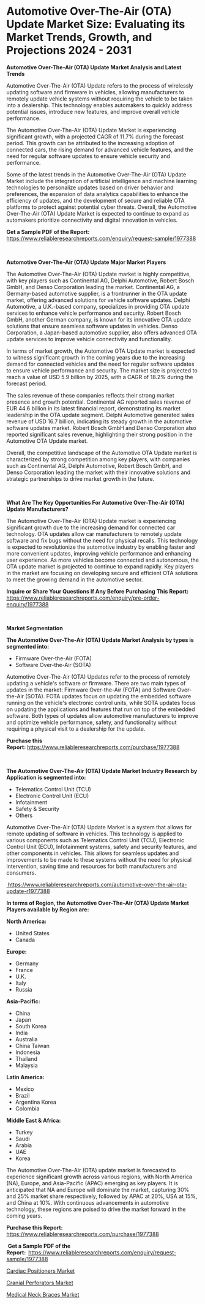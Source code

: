 <p><h1>Automotive Over-The-Air (OTA) Update Market Size: Evaluating its Market Trends, Growth, and Projections 2024 - 2031</h1></p><p><strong>Automotive Over-The-Air (OTA) Update Market Analysis and Latest Trends</strong></p>
<p><p>Automotive Over-The-Air (OTA) Update refers to the process of wirelessly updating software and firmware in vehicles, allowing manufacturers to remotely update vehicle systems without requiring the vehicle to be taken into a dealership. This technology enables automakers to quickly address potential issues, introduce new features, and improve overall vehicle performance. </p><p>The Automotive Over-The-Air (OTA) Update Market is experiencing significant growth, with a projected CAGR of 11.7% during the forecast period. This growth can be attributed to the increasing adoption of connected cars, the rising demand for advanced vehicle features, and the need for regular software updates to ensure vehicle security and performance. </p><p>Some of the latest trends in the Automotive Over-The-Air (OTA) Update Market include the integration of artificial intelligence and machine learning technologies to personalize updates based on driver behavior and preferences, the expansion of data analytics capabilities to enhance the efficiency of updates, and the development of secure and reliable OTA platforms to protect against potential cyber threats. Overall, the Automotive Over-The-Air (OTA) Update Market is expected to continue to expand as automakers prioritize connectivity and digital innovation in vehicles.</p></p>
<p><strong>Get a Sample PDF of the Report:&nbsp;</strong> <a href="https://www.reliableresearchreports.com/enquiry/request-sample/1977388">https://www.reliableresearchreports.com/enquiry/request-sample/1977388</a></p>
<p>&nbsp;</p>
<p><strong>Automotive Over-The-Air (OTA) Update Major Market Players</strong></p>
<p><p>The Automotive Over-The-Air (OTA) Update market is highly competitive, with key players such as Continental AG, Delphi Automotive, Robert Bosch GmbH, and Denso Corporation leading the market. Continental AG, a Germany-based automotive supplier, is a frontrunner in the OTA update market, offering advanced solutions for vehicle software updates. Delphi Automotive, a U.K.-based company, specializes in providing OTA update services to enhance vehicle performance and security. Robert Bosch GmbH, another German company, is known for its innovative OTA update solutions that ensure seamless software updates in vehicles. Denso Corporation, a Japan-based automotive supplier, also offers advanced OTA update services to improve vehicle connectivity and functionality.</p><p>In terms of market growth, the Automotive OTA Update market is expected to witness significant growth in the coming years due to the increasing demand for connected vehicles and the need for regular software updates to ensure vehicle performance and security. The market size is projected to reach a value of USD 5.9 billion by 2025, with a CAGR of 18.2% during the forecast period.</p><p>The sales revenue of these companies reflects their strong market presence and growth potential. Continental AG reported sales revenue of EUR 44.6 billion in its latest financial report, demonstrating its market leadership in the OTA update segment. Delphi Automotive generated sales revenue of USD 16.7 billion, indicating its steady growth in the automotive software updates market. Robert Bosch GmbH and Denso Corporation also reported significant sales revenue, highlighting their strong position in the Automotive OTA Update market.</p><p>Overall, the competitive landscape of the Automotive OTA Update market is characterized by strong competition among key players, with companies such as Continental AG, Delphi Automotive, Robert Bosch GmbH, and Denso Corporation leading the market with their innovative solutions and strategic partnerships to drive market growth in the future.</p></p>
<p>&nbsp;</p>
<p><strong>What Are The Key Opportunities For Automotive Over-The-Air (OTA) Update Manufacturers?</strong></p>
<p><p>The Automotive Over-The-Air (OTA) Update market is experiencing significant growth due to the increasing demand for connected car technology. OTA updates allow car manufacturers to remotely update software and fix bugs without the need for physical recalls. This technology is expected to revolutionize the automotive industry by enabling faster and more convenient updates, improving vehicle performance and enhancing user experience. As more vehicles become connected and autonomous, the OTA update market is projected to continue to expand rapidly. Key players in the market are focusing on developing secure and efficient OTA solutions to meet the growing demand in the automotive sector.</p></p>
<p><strong>Inquire or Share Your Questions If Any Before Purchasing This Report:</strong> <a href="https://www.reliableresearchreports.com/enquiry/pre-order-enquiry/1977388">https://www.reliableresearchreports.com/enquiry/pre-order-enquiry/1977388</a></p>
<p>&nbsp;</p>
<p><strong>Market Segmentation</strong></p>
<p><strong>The Automotive Over-The-Air (OTA) Update Market Analysis by types is segmented into:</strong></p>
<p><ul><li>Firmware Over-the-Air (FOTA)</li><li>Software Over-the-Air (SOTA)</li></ul></p>
<p><p>Automotive Over-The-Air (OTA) Updates refer to the process of remotely updating a vehicle's software or firmware. There are two main types of updates in the market: Firmware Over-the-Air (FOTA) and Software Over-the-Air (SOTA). FOTA updates focus on updating the embedded software running on the vehicle's electronic control units, while SOTA updates focus on updating the applications and features that run on top of the embedded software. Both types of updates allow automotive manufacturers to improve and optimize vehicle performance, safety, and functionality without requiring a physical visit to a dealership for the update.</p></p>
<p><strong>Purchase this Report:&nbsp;</strong><a href="https://www.reliableresearchreports.com/purchase/1977388">https://www.reliableresearchreports.com/purchase/1977388</a></p>
<p>&nbsp;</p>
<p><strong>The Automotive Over-The-Air (OTA) Update Market Industry Research by Application is segmented into:</strong></p>
<p><ul><li>Telematics Control Unit (TCU)</li><li>Electronic Control Unit (ECU)</li><li>Infotainment</li><li>Safety & Security</li><li>Others</li></ul></p>
<p><p>Automotive Over-The-Air (OTA) Update Market is a system that allows for remote updating of software in vehicles. This technology is applied to various components such as Telematics Control Unit (TCU), Electronic Control Unit (ECU), Infotainment systems, safety and security features, and other components in vehicles. This allows for seamless updates and improvements to be made to these systems without the need for physical intervention, saving time and resources for both manufacturers and consumers.</p></p>
<p><a href="https://www.reliableresearchreports.com/automotive-over-the-air-ota-update-r1977388">&nbsp;https://www.reliableresearchreports.com/automotive-over-the-air-ota-update-r1977388</a></p>
<p><strong>In terms of Region, the Automotive Over-The-Air (OTA) Update Market Players available by Region are:</strong></p>
<p>
    <p> <strong> North America: </strong>
        <ul>
            <li>United States</li>
            <li>Canada</li>
        </ul>
        </p> 
    <p> <strong> Europe: </strong>
        <ul>
            <li>Germany</li>
            <li>France</li>
            <li>U.K.</li>
            <li>Italy</li>
            <li>Russia</li>
        </ul>
        </p> 
    <p> <strong> Asia-Pacific: </strong>
        <ul>
            <li>China</li>
            <li>Japan</li>
            <li>South Korea</li>
            <li>India</li>
            <li>Australia</li>
            <li>China Taiwan</li>
            <li>Indonesia</li>
            <li>Thailand</li>
            <li>Malaysia</li>
        </ul>
        </p> 
    <p> <strong> Latin America: </strong>
        <ul>
            <li>Mexico</li>
            <li>Brazil</li>
            <li>Argentina Korea</li>
            <li>Colombia</li>
        </ul>
        </p> 
    <p> <strong> Middle East & Africa: </strong>
        <ul>
            <li>Turkey</li>
            <li>Saudi</li>
            <li>Arabia</li>
            <li>UAE</li>
            <li>Korea</li>
        </ul>
    </p>
    </p>
<p><p>The Automotive Over-The-Air (OTA) update market is forecasted to experience significant growth across various regions, with North America (NA), Europe, and Asia-Pacific (APAC) emerging as key players. It is anticipated that NA and Europe will dominate the market, capturing 30% and 25% market share respectively, followed by APAC at 20%, USA at 15%, and China at 10%. With continuous advancements in automotive technology, these regions are poised to drive the market forward in the coming years.</p></p>
<p><strong>Purchase this Report: </strong><a href="https://www.reliableresearchreports.com/purchase/1977388">https://www.reliableresearchreports.com/purchase/1977388</a></p>
<p>&nbsp;<strong>Get a Sample PDF of the Report:&nbsp;&nbsp;</strong><a href="https://www.reliableresearchreports.com/enquiry/request-sample/1977388">https://www.reliableresearchreports.com/enquiry/request-sample/1977388</a></p>
<p><strong></strong></p>
<p><p><a href="https://view.publitas.com/reportprime-1/cardiac-positioners-market-furnishes-information-on-market-share-market-trends-and-market-growth/">Cardiac Positioners Market</a></p><p><a href="https://view.publitas.com/reportprime-1/cranial-perforators-market-size-market-outlook-and-market-forecast-2024-to-2031/">Cranial Perforators Market</a></p><p><a href="https://view.publitas.com/reportprime-1/medical-neck-braces-market-share-evolution-and-market-growth-trends-2024-2031/">Medical Neck Braces Market</a></p></p>